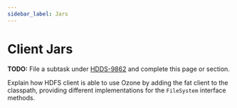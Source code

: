 ```yaml
---
sidebar_label: Jars
---
```


# Client Jars

**TODO:** File a subtask under [HDDS-9862](https://issues.apache.org/jira/browse/HDDS-9862) and complete this page or section.

Explain how HDFS client is able to use Ozone by adding the fat client to the classpath, providing different implementations for the `FileSystem` interface methods.
